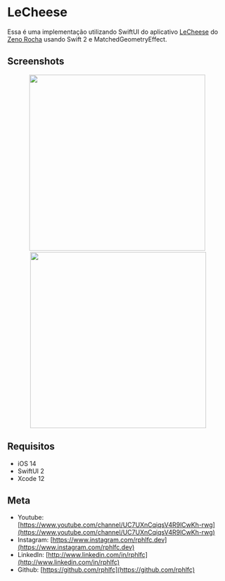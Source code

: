 # LeCheese
Essa é uma implementação utilizando SwiftUI do aplicativo [LeCheese](https://lecheese.app) do [Zeno Rocha](https://zenorocha.com) usando Swift 2 e MatchedGeometryEffect. 

## Screenshots
<p align="center">
    <img src="https://user-images.githubusercontent.com/16376748/90695966-d743e200-e251-11ea-8451-36ea67750df5.png" width="400">&nbsp;
    <img src="https://user-images.githubusercontent.com/16376748/90695962-d4e18800-e251-11ea-98e6-d95ccac2e937.png" width="400">
</p>

## Requisitos
- iOS 14
- SwiftUI 2
- Xcode 12

## Meta
- Youtube: [https://www.youtube.com/channel/UC7UXnCqiqsV4R9lCwKh-rwg](https://www.youtube.com/channel/UC7UXnCqiqsV4R9lCwKh-rwg)
- Instagram: [https://www.instagram.com/rphlfc.dev](https://www.instagram.com/rphlfc.dev)
- LinkedIn: [http://www.linkedin.com/in/rphlfc](http://www.linkedin.com/in/rphlfc)
- Github: [https://github.com/rphlfc](https://github.com/rphlfc)

